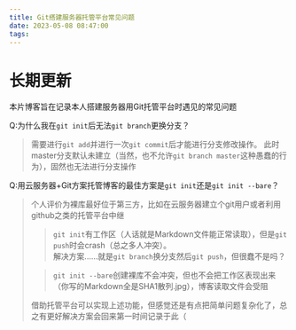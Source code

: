 ```yaml
---
title: Git搭建服务器托管平台常见问题
date: 2023-05-08 08:47:00
tags:
---
```


# 长期更新
本片博客旨在记录本人搭建服务器用Git托管平台时遇见的常见问题

<!--more-->

Q:为什么我在`git init`后无法`git branch`更换分支？
>需要进行`git add`并进行一次`git commit`后才能进行分支修改操作。
此时master分支默认未建立（当然，也不允许`git branch master`这种愚蠢的行为），固然也无法进行分支操作

Q:用云服务器+Git方案托管博客的最佳方案是`git init`还是`git init --bare`？   
>个人评价为裸库最好位于第三方，比如在云服务器建立个git用户或者利用github之类的托管平台中继  
>
>>`git init`有工作区（人话就是Markdown文件能正常读取），但是`git push`时会crash（总之多人冲突）。   
解决方案......就是`git branch`换分支然后`git push`，但很蠢不是吗？
>
>>`git init --bare`创建裸库不会冲突，但也不会把工作区表现出来（你写的Markdown全是SHA1散列.jpg），博客读取文件会受阻     
>
>借助托管平台可以实现上述功能，但感觉还是有点把简单问题复杂化了，总之有更好解决方案会回来第一时间记录于此（
